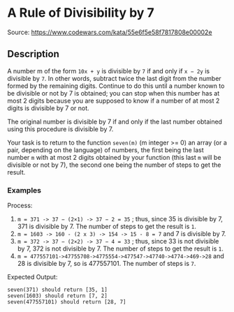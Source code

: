 # A Rule of Divisibility by 7

Source: https://www.codewars.com/kata/55e6f5e58f7817808e00002e

## Description

A number m of the form `10x + y` is divisible by `7` if and only if `x − 2y` is divisible by `7`. In other words, subtract twice the last digit from the number formed by the remaining digits. Continue to do this until a number known to be divisible or not by 7 is obtained; you can stop when this number has at most 2 digits because you are supposed to know if a number of at most 2 digits is divisible by 7 or not.

The original number is divisible by 7 if and only if the last number obtained using this procedure is divisible by 7.

Your task is to return to the function `seven(m)` (m integer >= 0) an array (or a pair, depending on the language) of numbers, the first being the last number `m` with at most 2 digits obtained by your function (this last `m` will be divisible or not by 7), the second one being the number of steps to get the result.

### Examples

Process:
1. `m = 371 -> 37 − (2×1) -> 37 − 2 = 35` ; thus, since 35 is divisible by 7, 371 is divisible by 7. The number of steps to get the result is `1`.
1. `m = 1603 -> 160 - (2 x 3) -> 154 -> 15 - 8 = 7` and 7 is divisible by 7.
1. `m = 372 -> 37 − (2×2) -> 37 − 4 = 33` ; thus, since 33 is not divisible by 7, 372 is not divisible by 7. The number of steps to get the result is `1`.
1. `m = 477557101->47755708->4775554->477547->47740->4774->469->28` and 28 is divisible by 7, so is 477557101. The number of steps is `7`.

Expected Output:
```
seven(371) should return [35, 1]
seven(1603) should return [7, 2]
seven(477557101) should return [28, 7]
```
